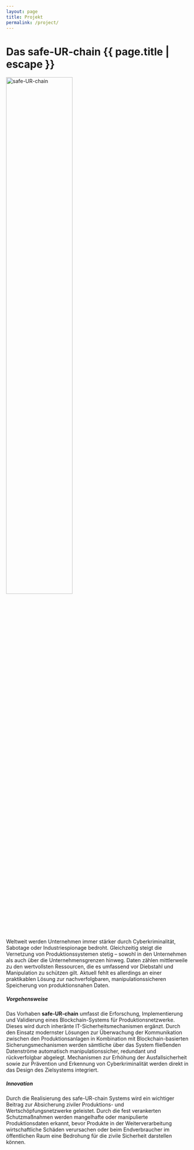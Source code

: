 ```yaml
---
layout: page
title: Projekt
permalink: /project/
---
```


<h1 class="page-title">Das safe-UR-chain {{ page.title | escape }}</h1>

<div class="row">
    <div class="col s12 m3 l2 center">
        <img alt="safe-UR-chain" width="60%" src="{{ "/assets/img/logo-small.svg" | relative_url }}" />
    </div>
    <div class="col s12 m9 l10">
    Weltweit werden Unternehmen immer stärker durch Cyberkriminalität, Sabotage oder Industriespionage
    bedroht. Gleichzeitig steigt die Vernetzung von Produktionssystemen stetig – sowohl in den Unternehmen als auch über die Unternehmensgrenzen hinweg. Daten zählen mittlerweile zu den wertvollsten Ressourcen, die es umfassend vor Diebstahl und Manipulation zu schützen gilt. Aktuell fehlt es allerdings an einer praktikablen Lösung zur nachverfolgbaren, manipulationssicheren Speicherung von produktionsnahen Daten.
    </div>
</div>

##### Vorgehensweise

Das Vorhaben **safe-UR-chain** umfasst die Erforschung, Implementierung und Validierung eines Blockchain-Systems für Produktionsnetzwerke. Dieses wird durch inheränte IT-Sicherheitsmechanismen ergänzt.
Durch den Einsatz modernster Lösungen zur Überwachung der Kommunikation zwischen den Produktionsanlagen in Kombination mit Blockchain-basierten Sicherungsmechanismen werden sämtliche über das System fließenden Datenströme automatisch manipulationssicher, redundant und rückverfolgbar abgelegt. Mechanismen zur Erhöhung der Ausfallsicherheit sowie zur Prävention und Erkennung von Cyberkriminalität werden direkt in das Design des Zielsystems integriert.

##### Innovation

Durch die Realisierung des safe-UR-chain Systems wird ein wichtiger Beitrag zur Absicherung ziviler Produktions- und Wertschöpfungsnetzwerke geleistet. Durch die fest verankerten Schutzmaßnahmen werden mangelhafte oder manipulierte Produktionsdaten erkannt, bevor Produkte in der Weiterverarbeitung wirtschaftliche Schäden verursachen oder beim Endverbraucher im öffentlichen Raum eine Bedrohung für die zivile Sicherheit darstellen können.